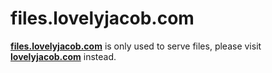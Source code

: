 # files.lovelyjacob.com

**[files.lovelyjacob.com](https://files.lovelyjacob.com)** is only used to serve files, please visit **[lovelyjacob.com](https://lovelyjacob.com)** instead.

